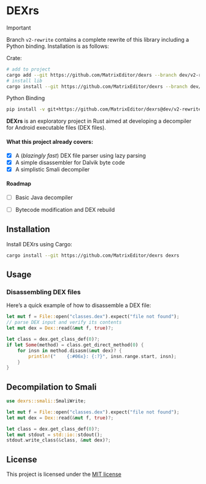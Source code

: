 # DEXrs

> [!IMPORTANT]
> Branch `v2-rewrite` contains a complete rewrite of this library including a Python binding.  Installation is as follows:
> 
> Crate:
> ```bash
> # add to project
> cargo add --git https://github.com/MatrixEditor/dexrs --branch dev/v2-rewrite
> # install lib
> cargo install --git https://github.com/MatrixEditor/dexrs --branch dev/v2-rewrite
> ```
>
> Python Binding
> ```bash
> pip install -v git+https://github.com/MatrixEditor/dexrs@dev/v2-rewrite
> ```

**DEXrs** is an exploratory project in Rust aimed at developing a decompiler for Android executable files (DEX files).

#### What this project already covers:

- [x] A (*blazingly fast*) DEX file parser using lazy parsing
- [x] A simple disassembler for Dalvik byte code
- [x] A simplistic Smali decompiler

#### Roadmap

- [ ] Basic Java decompiler
- [ ] Bytecode modification and DEX rebuild


## Installation


Install DEXrs using Cargo:
```bash
cargo install --git https://github.com/MatrixEditor/dexrs dexrs
```

## Usage

### Disassembling DEX files

Here’s a quick example of how to disassemble a DEX file:

```rust
let mut f = File::open("classes.dex").expect("file not found");
// parse DEX input and verify its contents
let mut dex = Dex::read(&mut f, true)?;

let class = dex.get_class_def(0)?;
if let Some(method) = class.get_direct_method(0) {
    for insn in method.disasm(&mut dex)? {
        println!("    {:#06x}: {:?}", insn.range.start, insn);
    }
}
```

## Decompilation to Smali

```rust
use dexrs::smali::SmaliWrite;

let mut f = File::open("classes.dex").expect("file not found");
let mut dex = Dex::read(&mut f, true)?;

let class = dex.get_class_def(0)?;
let mut stdout = std::io::stdout();
stdout.write_class(&class, &mut dex)?;
```

## License

This project is licensed under the [MIT license](LICENSE)
